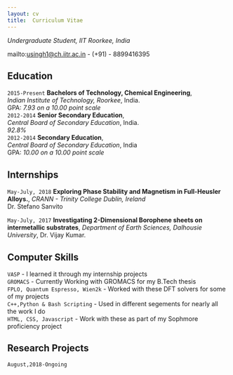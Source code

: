 ```yaml
---
layout: cv
title:  Curriculum Vitae
---
```

*Undergraduate Student, IIT Roorkee, India*

mailto:usingh1@ch.iitr.ac.in - (+91) - 8899416395

## Education

`2015-Present`
**Bachelors of Technology, Chemical Engineering**, <br/>*Indian Institute of Technology, Roorkee*, India.
<br/>GPA: *7.93 on a 10.00 point scale*<br/>
`2012-2014`
**Senior Secondary Education**, <br/>*Central Board of Secondary Education*, India.
<br/>*92.8%*<br/>
`2012-2014`
**Secondary Education**, <br/>*Central Board of Secondary Education*, India
<br/>GPA: *10.00 on a 10.00 point scale*

## Internships

`May-July, 2018`
**Exploring Phase Stability and Magnetism in Full-Heusler Alloys.**, *CRANN - Trinity College Dublin, Ireland* <br/>
Dr. Stefano Sanvito

`May-July, 2017`
**Investigating 2-Dimensional Borophene sheets on intermetallic substrates**, *Department of Earth Sciences, Dalhousie University*, Dr. Vijay Kumar.

## Computer Skills

`VASP` - I learned it through my internship projects </br>
`GROMACS` - Currently Working with GROMACS for my B.Tech thesis </br>
`FPLO, Quantum Espresso, Wien2k` - Worked with these DFT solvers for some of my projects </br>
`C++,Python & Bash Scripting` - Used in different segements for nearly all the work I do </br>
`HTML, CSS, Javascript` - Work with these as part of my Sophmore proficiency project </br>

## Research Projects

`August,2018-Ongoing`
